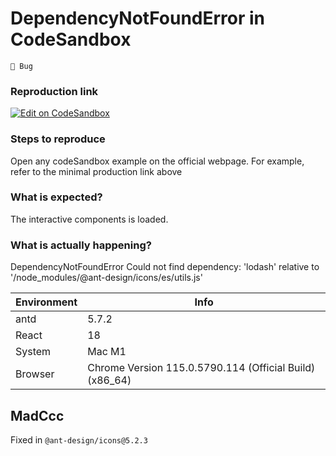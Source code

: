 # DependencyNotFoundError in CodeSandbox

`🐛 Bug`

### Reproduction link

[![Edit on CodeSandbox](https://codesandbox.io/static/img/play-codesandbox.svg)](https://codesandbox.io/s/68ng9j)

### Steps to reproduce

Open any codeSandbox example on the official webpage. For example, refer to the minimal production link above

### What is expected?

The interactive components is loaded.

### What is actually happening?

DependencyNotFoundError Could not find dependency: 'lodash' relative to '/node_modules/@ant-design/icons/es/utils.js'

| Environment | Info                                                    |
| ----------- | ------------------------------------------------------- |
| antd        | 5.7.2                                                   |
| React       | 18                                                      |
| System      | Mac M1                                                  |
| Browser     | Chrome Version 115.0.5790.114 (Official Build) (x86_64) |

<!-- generated by ant-design-issue-helper. DO NOT REMOVE -->

## MadCcc

Fixed in `@ant-design/icons@5.2.3`
